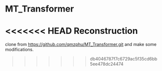 # MT_Transformer

<<<<<<< HEAD
Reconstruction
=======
clone from https://github.com/qmzphu/MT_Transformer.git and make some modifications.
>>>>>>> db4046787f7c6729ac5f35cd6bb5ee478dc24474
